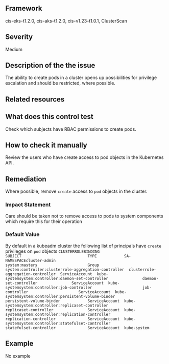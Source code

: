 ## Framework
cis-eks-t1.2.0, cis-aks-t1.2.0, cis-v1.23-t1.0.1, ClusterScan
 
## Severity
Medium

## Description of the the issue
The ability to create pods in a cluster opens up possibilities for privilege escalation and should be restricted, where possible.
 
## Related resources

## What does this control test
Check which subjects have RBAC permissions to create pods.
 
## How to check it manually
Review the users who have create access to pod objects in the Kubernetes API.
## Remediation
Where possible, remove `create` access to `pod` objects in the cluster.
 
### Impact Statement
Care should be taken not to remove access to pods to system components which require this for their operation
### Default Value
By default in a kubeadm cluster the following list of principals have `create` privileges on `pod` objects ```CLUSTERROLEBINDING                                    SUBJECT                             TYPE            SA-NAMESPACEcluster-admin                                         system:masters                      Group           system:controller:clusterrole-aggregation-controller  clusterrole-aggregation-controller  ServiceAccount  kube-systemsystem:controller:daemon-set-controller               daemon-set-controller               ServiceAccount  kube-systemsystem:controller:job-controller                      job-controller                      ServiceAccount  kube-systemsystem:controller:persistent-volume-binder            persistent-volume-binder            ServiceAccount  kube-systemsystem:controller:replicaset-controller               replicaset-controller               ServiceAccount  kube-systemsystem:controller:replication-controller              replication-controller              ServiceAccount  kube-systemsystem:controller:statefulset-controller              statefulset-controller              ServiceAccount  kube-system```
## Example
No example
